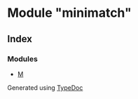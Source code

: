 # Module "minimatch"


## Index

### Modules
* [M](_minimatch_.m.md)


Generated using [TypeDoc](http://typedoc.io)
